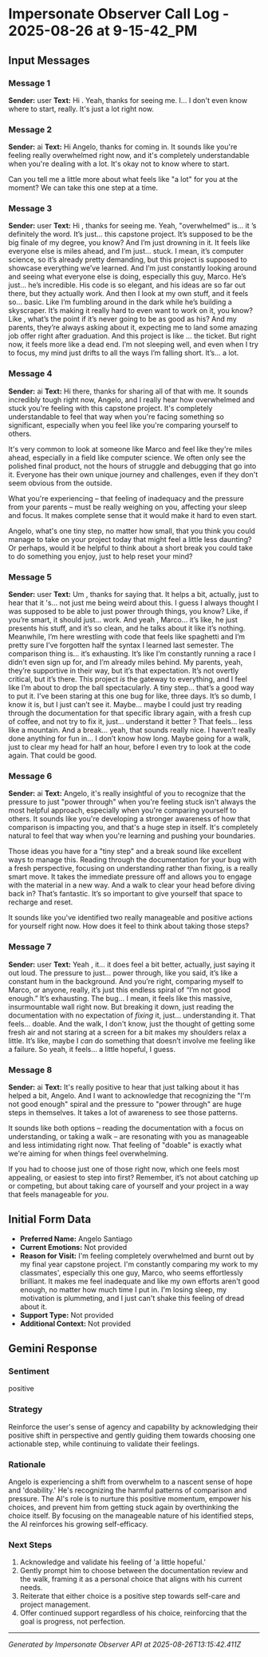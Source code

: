# Impersonate Observer Call Log - 2025-08-26 at 9-15-42_PM

## Input Messages
### Message 1
**Sender:** user
**Text:** Hi
. Yeah, thanks for seeing me. I... I don't even know where to start,
 really. It's just a lot right now.

### Message 2
**Sender:** ai
**Text:** Hi Angelo, thanks for coming in. It sounds like you're feeling really overwhelmed right now, and it's completely understandable when you're dealing with a lot. It's okay not to know where to start.

Can you tell me a little more about what feels like "a lot" for you at the moment? We can take this one step at a time.

### Message 3
**Sender:** user
**Text:** Hi
, thanks for seeing me. Yeah, "overwhelmed" is… it
’s definitely the word. It’s just… this capstone project. It’s supposed to be the big finale of my degree, you know? And I’m just drowning in it. It feels like everyone else is miles
 ahead, and I’m just… stuck.
I mean, it’s computer science, so it’s already pretty demanding, but this project is supposed to showcase everything we’ve learned. And I’m just constantly looking around
 and seeing what everyone else is doing, especially this guy, Marco. He’s just… he’s incredible. His code is so elegant, and his ideas are so far out there, but they actually work. And then I look
 at my own stuff, and it feels so… basic. Like I’m fumbling around in the dark while he’s building a skyscraper.
It’s making it really hard to even want to work on it, you know? Like
, what’s the point if it’s never going to be as good as his? And my parents, they’re always asking about it, expecting me to land some amazing job offer right after graduation. And this project is like
… the ticket. But right now, it feels more like a dead end. I’m not sleeping well, and even when I try to focus, my mind just drifts to all the ways I’m falling short. It’s…
 a lot.

### Message 4
**Sender:** ai
**Text:** Hi there, thanks for sharing all of that with me. It sounds incredibly tough right now, Angelo, and I really hear how overwhelmed and stuck you're feeling with this capstone project. It's completely understandable to feel that way when you're facing something so significant, especially when you feel like you're comparing yourself to others.

It's very common to look at someone like Marco and feel like they're miles ahead, especially in a field like computer science. We often only see the polished final product, not the hours of struggle and debugging that go into it. Everyone has their own unique journey and challenges, even if they don't seem obvious from the outside.

What you're experiencing – that feeling of inadequacy and the pressure from your parents – must be really weighing on you, affecting your sleep and focus. It makes complete sense that it would make it hard to even start.

Angelo, what's one tiny step, no matter how small, that you think you could manage to take on your project today that might feel a little less daunting? Or perhaps, would it be helpful to think about a short break you could take to do something you enjoy, just to help reset your mind?

### Message 5
**Sender:** user
**Text:** Um
, thanks for saying that. It helps a bit, actually, just to hear that it
's… not just me being weird about this. I guess I always thought I was supposed to be able to just power through things, you know? Like, if you’re smart, it should just… work.
And yeah
, Marco… it’s like, he just presents his stuff, and it’s so clean, and he talks about it like it’s nothing. Meanwhile, I’m here wrestling with code that feels like spaghetti and I’m pretty
 sure I’ve forgotten half the syntax I learned last semester. The comparison thing is… it’s exhausting. It’s like I’m constantly running a race I didn’t even sign up for, and I’m already
 miles behind.
My parents, yeah, they’re supportive in their way, but it’s that expectation. It’s not overtly critical, but it’s there. This project *is* the gateway to everything, and I feel
 like I’m about to drop the ball spectacularly.
A tiny step… that’s a good way to put it. I’ve been staring at this one bug for like, three days. It’s so dumb, I know
 it is, but I just can’t see it. Maybe… maybe I could just try reading through the documentation for that specific library again, with a fresh cup of coffee, and not try to fix it, just… understand it better
? That feels… less like a mountain.
And a break… yeah, that sounds really nice. I haven’t really done anything for fun in… I don’t know how long. Maybe going for a walk, just to
 clear my head for half an hour, before I even try to look at the code again. That could be good.

### Message 6
**Sender:** ai
**Text:** Angelo, it's really insightful of you to recognize that the pressure to just "power through" when you're feeling stuck isn't always the most helpful approach, especially when you're comparing yourself to others. It sounds like you're developing a stronger awareness of how that comparison is impacting you, and that's a huge step in itself. It's completely natural to feel that way when you're learning and pushing your boundaries.

Those ideas you have for a "tiny step" and a break sound like excellent ways to manage this. Reading through the documentation for your bug with a fresh perspective, focusing on understanding rather than fixing, is a really smart move. It takes the immediate pressure off and allows you to engage with the material in a new way. And a walk to clear your head before diving back in? That’s fantastic. It’s so important to give yourself that space to recharge and reset.

It sounds like you've identified two really manageable and positive actions for yourself right now. How does it feel to think about taking those steps?

### Message 7
**Sender:** user
**Text:** Yeah
, it… it does feel a bit better, actually, just saying it out
 loud. The pressure to just… power through, like you said, it’s like a constant hum in the background. And you’re right, comparing myself to Marco, or anyone, really, it’s just this endless spiral
 of “I’m not good enough.” It’s exhausting.
The bug… I mean, it feels like this massive, insurmountable wall right now. But breaking it down, just reading the documentation with no expectation of *fixing* it,
 just… understanding it. That feels… doable. And the walk, I don't know, just the thought of getting some fresh air and not staring at a screen for a bit makes my shoulders relax a little. It’s like, maybe
 I *can* do something that doesn’t involve me feeling like a failure. So yeah, it feels… a little hopeful, I guess.

### Message 8
**Sender:** ai
**Text:** It's really positive to hear that just talking about it has helped a bit, Angelo. And I want to acknowledge that recognizing the "I'm not good enough" spiral and the pressure to "power through" are huge steps in themselves. It takes a lot of awareness to see those patterns.

It sounds like both options – reading the documentation with a focus on understanding, or taking a walk – are resonating with you as manageable and less intimidating right now. That feeling of "doable" is exactly what we're aiming for when things feel overwhelming.

If you had to choose just one of those right now, which one feels most appealing, or easiest to step into first? Remember, it’s not about catching up or competing, but about taking care of yourself and your project in a way that feels manageable for *you*.


## Initial Form Data

- **Preferred Name:** Angelo Santiago
- **Current Emotions:** Not provided
- **Reason for Visit:** I'm feeling completely overwhelmed and burnt out by my final year capstone project. I'm constantly comparing my work to my classmates', especially this one guy, Marco, who seems effortlessly brilliant. It makes me feel inadequate and like my own efforts aren't good enough, no matter how much time I put in. I'm losing sleep, my motivation is plummeting, and I just can't shake this feeling of dread about it.
- **Support Type:** Not provided
- **Additional Context:** Not provided


## Gemini Response
### Sentiment
positive

### Strategy
Reinforce the user's sense of agency and capability by acknowledging their positive shift in perspective and gently guiding them towards choosing one actionable step, while continuing to validate their feelings.

### Rationale
Angelo is experiencing a shift from overwhelm to a nascent sense of hope and 'doability.' He's recognizing the harmful patterns of comparison and pressure. The AI's role is to nurture this positive momentum, empower his choices, and prevent him from getting stuck again by overthinking the choice itself. By focusing on the manageable nature of his identified steps, the AI reinforces his growing self-efficacy.

### Next Steps
1. Acknowledge and validate his feeling of 'a little hopeful.'
2. Gently prompt him to choose between the documentation review and the walk, framing it as a personal choice that aligns with his current needs.
3. Reiterate that either choice is a positive step towards self-care and project management.
4. Offer continued support regardless of his choice, reinforcing that the goal is progress, not perfection.

---
*Generated by Impersonate Observer API at 2025-08-26T13:15:42.411Z*
